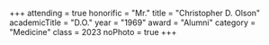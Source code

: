 +++
attending = true
honorific = "Mr."
title     = "Christopher D. Olson"
academicTitle = "D.O."
year      = "1969"
award     = "Alumni"
category  = "Medicine"
class     = 2023
noPhoto   = true
+++